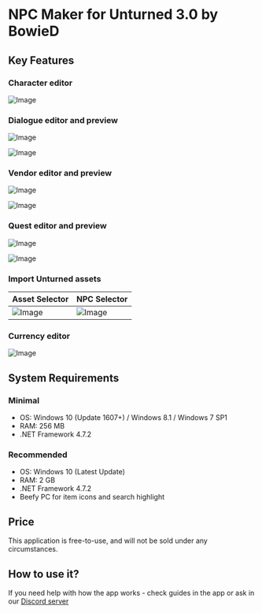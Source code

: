 # NPC Maker for Unturned 3.0 by BowieD

## Key Features

### Character editor

![Image](screens/character.png)

### Dialogue editor and preview

![Image](screens/dialogue.png)

![Image](screens/dialogue%20preview.png)

### Vendor editor and preview

![Image](screens/vendor.png)

![Image](screens/vendor%20preview.png)

### Quest editor and preview

![Image](screens/quests.png)

![Image](screens/quest%20preview.png)

### Import Unturned assets

| Asset Selector | NPC Selector  |
| - | - |
| ![Image](screens/asset%20picker.png) | ![Image](screens/npc%20picker.png) |

### Currency editor

![Image](screens/currency.png)

## System Requirements

### Minimal
* OS: Windows 10 (Update 1607+) / Windows 8.1 / Windows 7 SP1
* RAM: 256 MB
* .NET Framework 4.7.2

### Recommended
* OS: Windows 10 (Latest Update)
* RAM: 2 GB
* .NET Framework 4.7.2
* Beefy PC for item icons and search highlight

## Price
This application is free-to-use, and will not be sold under any circumstances.

## How to use it?
If you need help with how the app works - check guides in the app or ask in our [Discord server](https://discord.gg/Geqtkx2)

